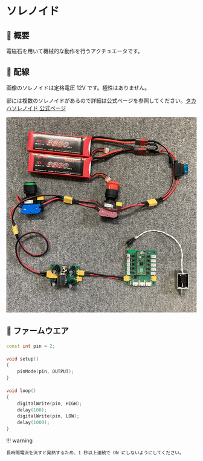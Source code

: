 # ソレノイド

## 🌟 概要

電磁石を用いて機械的な動作を行うアクチュエータです。

## 🌟 配線

画像のソレノイドは定格電圧 12V です。極性はありません。

部には複数のソレノイドがあるので詳細は公式ページを参照してください。[タカハソレノイド 公式ページ](https://www.takaha.co.jp/)

![alt text](wire.jpg)

## 🌟 ファームウエア

```cpp
const int pin = 2;

void setup()
{
    pinMode(pin, OUTPUT);
}

void loop()
{
    digitalWrite(pin, HIGH);
    delay(100);
    digitalWrite(pin, LOW);
    delay(1000);
}
```

!!! warning

    長時間電流を流すと発熱するため、1 秒以上連続で ON にしないようにしてください。

